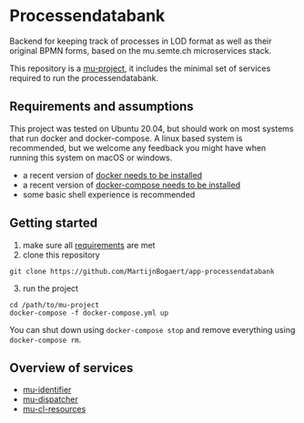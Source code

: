 # Processendatabank
Backend for keeping track of processes in LOD format as well as their original BPMN forms, based on the mu.semte.ch microservices stack.

This repository is a [mu-project](https://github.com/mu-semtech/mu-project), it includes the minimal set of services required to run the processendatabank.

## Requirements and assumptions
This project was tested on Ubuntu 20.04, but should work on most systems that run docker and docker-compose. A linux based system is recommended, but we welcome any feedback you might have when running this system on macOS or windows.
- a recent version of [docker needs to be installed](https://docs.docker.com/get-docker/)
- a recent version of [docker-compose needs to be installed](https://docs.docker.com/compose/install/)
- some basic shell experience is recommended

## Getting started
1. make sure all [requirements](#Requirements-and-assumptions) are met
2. clone this repository
```
git clone https://github.com/MartijnBogaert/app-processendatabank
```
3. run the project
```
cd /path/to/mu-project
docker-compose -f docker-compose.yml up
```

You can shut down using `docker-compose stop` and remove everything using `docker-compose rm`.

## Overview of services
- [mu-identifier](https://github.com/mu-semtech/mu-identifier)
- [mu-dispatcher](https://github.com/mu-semtech/mu-dispatcher)
- [mu-cl-resources](https://github.com/mu-semtech/mu-cl-resources)
